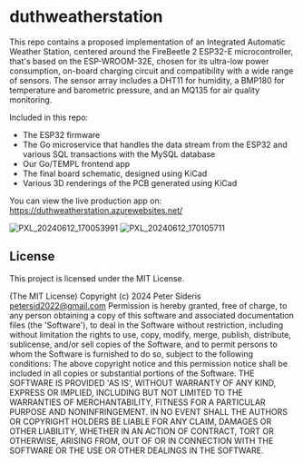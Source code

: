 # duthweatherstation

This repo contains a proposed implementation of an Integrated Automatic Weather Station, centered around the FireBeetle 2 ESP32-E microcontroller, that's based on the ESP-WROOM-32E, chosen for its ultra-low power consumption, on-board charging circuit and compatibility with a wide range of sensors. The sensor array includes a DHT11 for humidity, a BMP180 for temperature and barometric pressure, and an MQ135 for air quality monitoring.

Included in this repo:
* The ESP32 firmware
* The Go microservice that handles the data stream from the ESP32 and various SQL transactions with the MySQL database
* Our Go/TEMPL frontend app
* The final board schematic, designed using KiCad
* Various 3D renderings of the PCB generated using KiCad

You can view the live production app on: https://duthweatherstation.azurewebsites.net/

![PXL_20240612_170053991](https://github.com/user-attachments/assets/9658f100-8c8f-493f-9273-241401b907ba)
![PXL_20240612_170105711](https://github.com/user-attachments/assets/78f0174d-7ca2-4f56-a04f-34e039f4a54b)

## License
This project is licensed under the MIT License.

(The MIT License)
Copyright (c) 2024 Peter Sideris petersid2022@gmail.com
Permission is hereby granted, free of charge, to any person obtaining a copy of this software and associated documentation files (the 'Software'), to deal in the Software without restriction, including without limitation the rights to use, copy, modify, merge, publish, distribute, sublicense, and/or sell copies of the Software, and to permit persons to whom the Software is furnished to do so, subject to the following conditions:
The above copyright notice and this permission notice shall be included in all copies or substantial portions of the Software.
THE SOFTWARE IS PROVIDED 'AS IS', WITHOUT WARRANTY OF ANY KIND, EXPRESS OR IMPLIED, INCLUDING BUT NOT LIMITED TO THE WARRANTIES OF MERCHANTABILITY, FITNESS FOR A PARTICULAR PURPOSE AND NONINFRINGEMENT. IN NO EVENT SHALL THE AUTHORS OR COPYRIGHT HOLDERS BE LIABLE FOR ANY CLAIM, DAMAGES OR OTHER LIABILITY, WHETHER IN AN ACTION OF CONTRACT, TORT OR OTHERWISE, ARISING FROM, OUT OF OR IN CONNECTION WITH THE SOFTWARE OR THE USE OR OTHER DEALINGS IN THE SOFTWARE.
